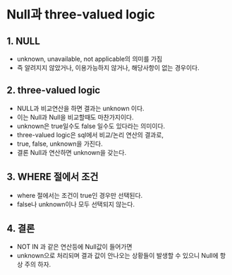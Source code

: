 # Null과 three-valued logic

## 1. NULL
* unknown, unavailable, not applicable의 의미를 가짐
* 즉 알려지지 않았거나, 이용가능하지 않거나, 해당사항이 없는 경우이다.

## 2. three-valued logic
* NULL과 비교연산을 하면 결과는 unknown 이다.
* 이는 Null과 Null을 비교할때도 마찬가지이다.
* unknown은 true일수도 false 일수도 있다라는 의미이다.
* three-valued logic은 sql에서 비교/논리 연산의 결과로,
* true, false, unknown을 가진다.
* 결론 Null과 연산하면 unknown을 갖는다.

## 3. WHERE 절에서 조건
* where 절에서는 조건이 true인 경우만 선택된다.
* false나 unknown이나 모두 선택되지 않는다.

## 4. 결론
* NOT IN 과 같은 연산등에 Null값이 들어가면
* unknown으로 처리되며 결과 값이 안나오는 상황들이 발생할 수 있으니 Null에 항상 주의 하자.
